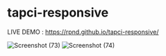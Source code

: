 # tapci-responsive
LIVE DEMO : https://rpnd.github.io/tapci-responsive/


![Screenshot (73)](https://user-images.githubusercontent.com/74759697/147092318-1ab669af-820f-42f7-8956-a6969d4ce452.png)
![Screenshot (74)](https://user-images.githubusercontent.com/74759697/147092327-4ff4a95d-b816-4889-968a-701132f6931b.png)
